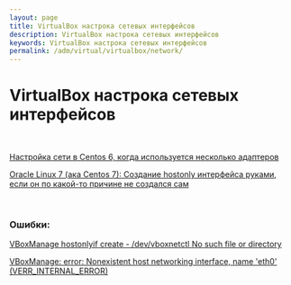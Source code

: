 ```yaml
---
layout: page
title: VirtualBox настрока сетевых интерфейсов
description: VirtualBox настрока сетевых интерфейсов
keywords: VirtualBox настрока сетевых интерфейсов
permalink: /adm/virtual/virtualbox/network/
---
```


# VirtualBox настрока сетевых интерфейсов

<br/>

[Настройка сети в Centos 6, когда используется несколько адаптеров](/adm/virtual/virtualbox/network/centos-nat-host-only-internal/)

[Oracle Linux 7 (ака Centos 7): Создание hostonly интерфейса руками, если он по какой-то причине не создался сам](/adm/virtual/virtualbox/network/centos-nat-host-only/)

<br/>

### Ошибки:

[VBoxManage hostonlyif create - /dev/vboxnetctl No such file or directory](/adm/virtual/virtualbox/network/centos-dev-vboxnetctl-no-such-file-or-directory/)

[VBoxManage: error: Nonexistent host networking interface, name 'eth0' (VERR_INTERNAL_ERROR)](/adm/virtual/virtualbox/network/nonexistent-host-networking-interface/)

